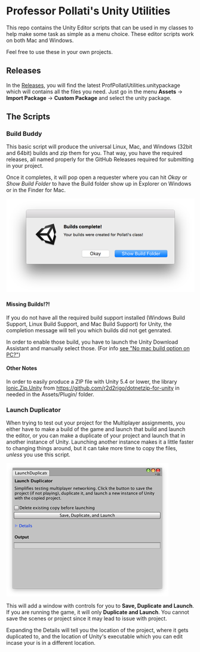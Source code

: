 # Professor Pollati's Unity Utilities
This repo contains the Unity Editor scripts that can be used in my classes to help make some task as simple as a menu choice. These editor scripts work on both Mac and Windows.

Feel free to use these in your own projects.

## Releases
In the [Releases](https://github.com/ProfPollati/ProfPollatiUnityUtilities/releases), you will find the latest ProfPollatiUtilities.unitypackage which will contains all the files you need. Just go in the menu **Assets** -> **Import Package** -> **Custom Package** and select the unity package.

## The Scripts

### Build Buddy
This basic script will produce the universal Linux, Mac, and Windows (32bit and 64bit) builds and zip them for you. That way, you have the required releases, all named properly for the GitHub Releases required for submitting in your project.

Once it completes, it will pop open a requester where you can hit _Okay_ or _Show Build Folder_ to have the Build folder show up in Explorer on Windows or in the Finder for Mac.

![](images/BuildComplete.png)

#### Missing Builds!?!

If you do not have all the required build support installed (Windows Build Support, Linux Build Support, and Mac Build Support) for Unity, the completion message will tell you which builds did not get genrated. 

In order to enable those build, you have to launch the Unity Download Assistant and manually select those. (For info [see "No mac build option on PC?"](http://answers.unity3d.com/questions/1114042/no-mac-build-option-on-pc.html))

#### Other Notes
In order to easily produce a ZIP file with Unity 5.4 or lower, the library [Ionic.Zip.Unity](https://github.com/r2d2rigo/dotnetzip-for-unity) from https://github.com/r2d2rigo/dotnetzip-for-unity in needed in the Assets/Plugin/ folder.


### Launch Duplicator
When trying to test out your project for the Multiplayer assignments, you either have to make a build of the game and launch that build and launch the editor, or you can make a duplicate of your project and launch that in another instance of Unity. Launching another instance makes it a little faster to changing things around, but it can take more time to copy the files, _unless_ you use this script.

![](images/LaunchWindow.png)

This will add a window with controls for you to **Save, Duplicate and Launch**. If you are running the game, it will only **Duplicate and Launch**. You cannot save the scenes or project since it may lead to issue with project. 

Expanding the Details will tell you the location of the project, where it gets duplicated to, and the location of Unity's executable which you can edit incase your is in a different location.
